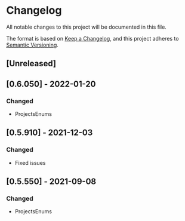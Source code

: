 # Changelog
All notable changes to this project will be documented in this file.

The format is based on [Keep a Changelog](https://keepachangelog.com/en/1.0.0/),
and this project adheres to [Semantic Versioning](https://semver.org/spec/v2.0.0.html).

## [Unreleased]

## [0.6.050] - 2022-01-20
### Changed
- ProjectsEnums

## [0.5.910] - 2021-12-03
### Changed
- Fixed issues

## [0.5.550] - 2021-09-08
### Changed
- ProjectsEnums

